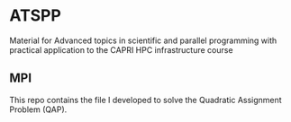 # ATSPP
Material for Advanced topics in scientific and parallel programming with practical application to the CAPRI HPC infrastructure course

## MPI

This repo contains the file I developed to solve the Quadratic Assignment Problem (QAP).
